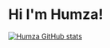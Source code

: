 # Hi I'm Humza!

[![Humza GitHub stats](https://github-readme-stats.vercel.app/api?username=hamsycodes&show_icons=true)](https://github.com/anuraghazra/github-readme-stats)
